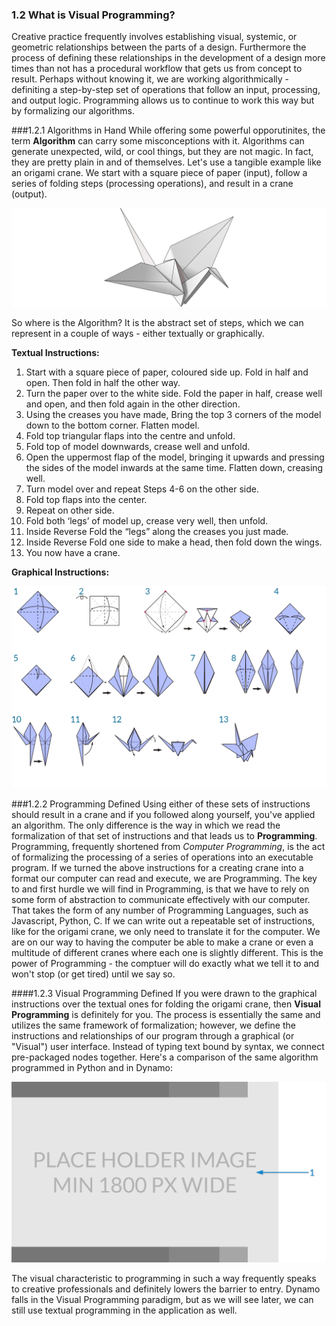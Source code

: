 ### 1.2 What is Visual Programming?

Creative practice frequently involves establishing visual, systemic, or geometric relationships between the parts of a design. Furthermore the process of defining these relationships in the development of a design more times than not has a procedural workflow that gets us from concept to result. Perhaps without knowing it, we are working algorithmically - definiting a step-by-step set of operations that follow an input, processing, and output logic. Programming allows us to continue to work this way but by formalizing our algorithms.

###1.2.1 Algorithms in Hand
While offering some powerful opporutinites, the term **Algorithm** can carry some misconceptions with it. Algorithms can generate unexpected, wild, or cool things, but they are not magic. In fact, they are pretty plain in and of themselves. Let's use a tangible example like an origami crane. We start with a square piece of paper (input), follow a series of folding steps (processing operations), and result in a crane (output).

![Origami Crane](images/1-2/00-OrigamiCrane.png)

So where is the Algorithm? It is the abstract set of steps, which we can represent in a couple of ways - either textually or graphically.

**Textual Instructions:**
1. Start with a square piece of
paper, coloured side up. Fold in half and open. Then fold in half the other way.
2. Turn the paper over to the white side. Fold the paper in half, crease well and open, and then fold again in the other direction.
3. Using the creases you have made, Bring the top 3 corners of the model down to the bottom corner. Flatten model.
4. Fold top triangular flaps into the centre and unfold.
5. Fold top of model downwards, crease well and unfold.
6. Open the uppermost flap of the model, bringing it upwards and pressing the sides of the model inwards at the same time. Flatten down, creasing well.
7. Turn model over and repeat Steps 4-6 on the other side.
8. Fold top flaps into the center.
9. Repeat on other side.
10. Fold both ‘legs’ of model up, crease very well, then unfold.
11. Inside Reverse Fold the “legs” along the creases you just made.
12. Inside Reverse Fold one side to make a head, then fold down the wings.
13. You now have a crane.

**Graphical Instructions:**

![Needs Update- Origami Crane](images/1-2/01-OrigamiCraneInstructions.png)

###1.2.2	Programming Defined
Using either of these sets of instructions should result in a crane and if you followed along yourself, you've applied an algorithm. The only difference is the way in which we read the formalization of that set of instructions and that leads us to **Programming**. Programming, frequently shortened from *Computer Programming*, is the act of formalizing the processing of a series of operations into an executable program. If we turned the above instructions for a creating crane into a format our computer can read and execute, we are Programming. The key to and first hurdle we will find in Programming, is that we have to rely on some form of abstraction to communicate effectively with our computer. That takes the form of any number of Programming Languages, such as Javascript, Python, C. If we can write out a repeatable set of instructions, like for the origami crane, we only need to translate it for the computer. We are on our way to having the computer be able to make a crane or even a multitude of different cranes where each one is slightly different. This is the power of Programming - the comptuer will do exactly what we tell it to and won't stop (or get tired) until we say so.

####1.2.3	Visual Programming Defined
If you were drawn to the graphical instructions over the textual ones for folding the origami crane, then **Visual Programming** is definitely for you. The process is essentially the same and utilizes the same framework of formalization; however, we define the instructions and relationships of our program through a graphical (or "Visual") user interface. Instead of typing text bound by syntax, we connect pre-packaged nodes together. Here's a comparison of the same algorithm programmed in Python and in Dynamo:

![Needs Update- Origami Crane](images/Placeholder.png)

The visual characteristic to programming in such a way frequently speaks to creative professionals and definitely lowers the barrier to entry. Dynamo falls in the Visual Programming paradigm, but as we will see later, we can still use textual programming in the application as well.

